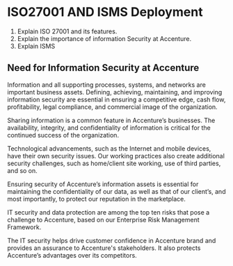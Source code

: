 # ISO27001 AND ISMS Deployment

1. Explain ISO 27001 and its features.
2. Explain the importance of information Security at Accenture.
3. Explain ISMS

## Need for Information Security at Accenture
Information and all supporting processes, systems, and networks are important business assets. Defining, achieving, maintaining, and improving information security are essential in ensuring a competitive edge, cash flow, profitability, legal compliance, and commercial image of the organization.  

Sharing information is a common feature in Accenture’s businesses. The availability, integrity, and confidentiality of information is critical for the continued success of the organization.

Technological advancements, such as the Internet and mobile devices, have their own security issues. Our working practices also create additional security challenges, such as home/client site working, use of third parties, and so on.

Ensuring security of Accenture’s information assets is essential for maintaining the confidentiality of our data, as well as that of our client’s, and most importantly, to protect our reputation in the marketplace.

IT security and data protection are among the top ten risks that pose a challenge to Accenture, based on our Enterprise Risk Management Framework. 

The IT security helps drive customer confidence in Accenture brand and provides an assurance to Accenture's stakeholders. It also protects Accenture’s advantages over its competitors.